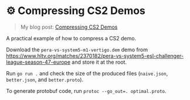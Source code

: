 # ⚙️ Compressing CS2 Demos
> My blog post: [Compressing CS2 Demos](https://healeycodes.com/compressing-cs2-demos)

A practical example of how to compress a CS2 demo.

Download the `pera-vs-system5-m1-vertigo.dem` demo from https://www.hltv.org/matches/2370182/pera-vs-system5-esl-challenger-league-season-47-europe and store it at the root.

Run `go run .` and check the size of the produced files (`naive.json`, `better.json`, and `better.proto`).

To generate protobuf code, run `protoc --go_out=. optimal.proto`.
